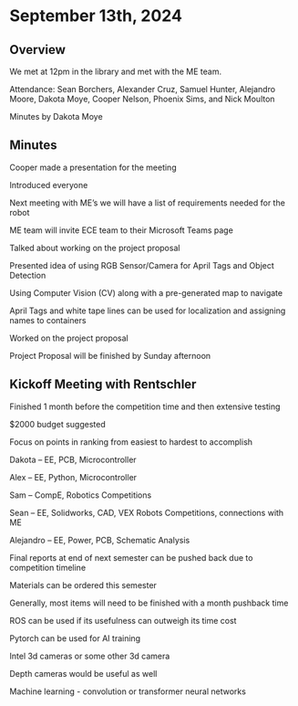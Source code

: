 # September 13th, 2024

## Overview 

We met at 12pm in the library and met with the ME team. 

Attendance: Sean Borchers, Alexander Cruz, Samuel Hunter, Alejandro Moore, Dakota Moye, 
Cooper Nelson, Phoenix Sims, and Nick Moulton

Minutes by Dakota Moye 

## Minutes 

Cooper made a presentation for the meeting 

Introduced everyone 

Next meeting with ME’s we will have a list of requirements needed for the robot 

ME team will invite ECE team to their Microsoft Teams page 

Talked about working on the project proposal 

Presented idea of using RGB Sensor/Camera for April Tags and Object Detection 

Using Computer Vision (CV) along with a pre-generated map to navigate 

April Tags and white tape lines can be used for localization and assigning names to containers 

Worked on the project proposal  

Project Proposal will be finished by Sunday afternoon 

## Kickoff Meeting with Rentschler 

Finished 1 month before the competition time and then extensive testing 

$2000 budget suggested

Focus on points in ranking from easiest to hardest to accomplish 

Dakota – EE, PCB, Microcontroller 

Alex – EE, Python, Microcontroller 

Sam – CompE, Robotics Competitions 

Sean – EE, Solidworks, CAD, VEX Robots Competitions, connections with ME 

Alejandro – EE, Power, PCB, Schematic Analysis 

Final reports at end of next semester can be pushed back due to competition timeline 

Materials can be ordered this semester 

Generally, most items will need to be finished with a month pushback time 

ROS can be used if its usefulness can outweigh its time cost 

Pytorch can be used for AI training 

Intel 3d cameras or some other 3d camera 

Depth cameras would be useful as well 

Machine learning - convolution or transformer neural networks 

 
